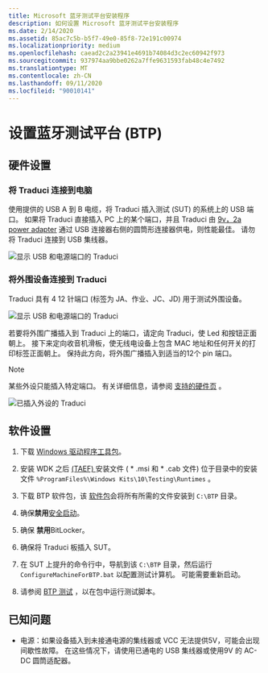 ```yaml
---
title: Microsoft 蓝牙测试平台安装程序
description: 如何设置 Microsoft 蓝牙测试平台安装程序
ms.date: 2/14/2020
ms.assetid: 85ac7c5b-b5f7-49e0-85f8-72e191c00974
ms.localizationpriority: medium
ms.openlocfilehash: caead2c2a23941e4691b74084d3c2ec60942f973
ms.sourcegitcommit: 937974aa9bbe0262a7ffe9631593fab48c4e7492
ms.translationtype: MT
ms.contentlocale: zh-CN
ms.lasthandoff: 09/11/2020
ms.locfileid: "90010141"
---
```

# <a name="setting-up-the-bluetooth-test-platform-btp"></a>设置蓝牙测试平台 (BTP) 

## <a name="hardware-setup"></a>硬件设置

### <a name="connecting-traduci-to-the-pc"></a>将 Traduci 连接到电脑

使用提供的 USB A 到 B 电缆，将 Traduci 插入测试 (SUT) 的系统上的 USB 端口。 如果将 Traduci 直接插入 PC 上的某个端口，并且 Traduci 由 [9v，2a power adapter](https://www.digikey.com/product-detail/en/qualtek/QFWB-18-9-US01/Q1181-ND/8260129) 通过 USB 连接器右侧的圆筒形连接器供电，则性能最佳。 请勿将 Traduci 连接到 USB 集线器。

![显示 USB 和电源端口的 Traduci](images/Traduci_USBPortSidejpg.jpg)

### <a name="connecting-peripherals-to-the-traduci"></a>将外围设备连接到 Traduci

Traduci 具有 4 12 针端口 (标签为 JA、作业、JC、JD) 用于测试外围设备。

![显示 USB 和电源端口的 Traduci](images/Traduci_12PinPortSide.jpg)

若要将外围广播插入到 Traduci 上的端口，请定向 Traduci，使 Led 和按钮正面朝上。 接下来定向收音机滑板，使无线电设备上包含 MAC 地址和任何开关的打印标签正面朝上。 保持此方向，将外围广播插入到适当的12个 pin 端口。

> [!NOTE]
> 某些外设只能插入特定端口。  有关详细信息，请参阅 [支持的硬件页](testing-BTP-hw.md) 。

![已插入外设的 Traduci](images/Traduci_and_DigilentRN42.jpg)

## <a name="software-setup"></a>软件设置

1. 下载 [Windows 驱动程序工具包](../download-the-wdk.md#download-icon-step-2-install-wdk-for-windows-10-version-2004)。

2. 安装 WDK 之后 [ (TAEF) ](../taef/index.md) 安装文件 ( * .msi 和 * .cab 文件) 位于目录中的安装文件 `%ProgramFiles%\Windows Kits\10\Testing\Runtimes` 。

3. 下载 BTP 软件包，该 [软件包](testing-BTP-software-package.md)会将所有所需的文件安装到 `C:\BTP` 目录。

4. 确保**禁用**[安全启动](/windows-hardware/design/device-experiences/oem-secure-boot)。

5. 确保 **禁用**BitLocker。

6. 确保将 Traduci 板插入 SUT。

7. 在 SUT 上提升的命令行中，导航到该 `C:\BTP` 目录，然后运行 `ConfigureMachineForBTP.bat` 以配置测试计算机。 可能需要重新启动。

8. 请参阅 [BTP 测试](testing-BTP-Tests.md) ，以在包中运行测试脚本。

## <a name="known-issues"></a>已知问题

- 电源：如果设备插入到未接通电源的集线器或 VCC 无法提供5V，可能会出现间歇性故障。 在这些情况下，请使用已通电的 USB 集线器或使用9V 的 AC-DC 圆筒适配器。